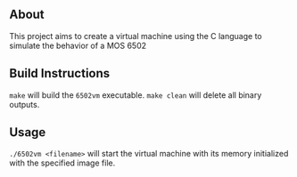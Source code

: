 ## About

This project aims to create a virtual machine using the C language to simulate the behavior of a MOS 6502

## Build Instructions

`make` will build the `6502vm` executable. `make clean` will delete all binary outputs.

## Usage

`./6502vm <filename>` will start the virtual machine with its memory initialized with the specified image file.
